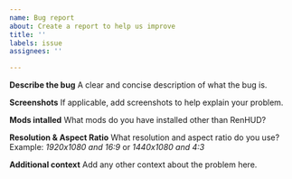 ```yaml
---
name: Bug report
about: Create a report to help us improve
title: ''
labels: issue
assignees: ''

---
```


**Describe the bug**
A clear and concise description of what the bug is.

**Screenshots**
If applicable, add screenshots to help explain your problem.

**Mods intalled**
What mods do you have installed other than RenHUD?

**Resolution & Aspect Ratio**
What resolution and aspect ratio do you use?
Example: *1920x1080 and 16:9* or *1440x1080 and 4:3*

**Additional context**
Add any other context about the problem here.
